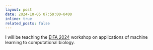```yaml
---
layout: post
date: 2024-10-05 07:59:00-0400
inline: true
related_posts: false
---
```


I will be teaching the [EIFA 2024](https://eifaciencias.correounivalle.edu.co/docentes) workshop on applications of machine learning to computational biology.